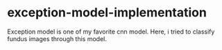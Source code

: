 # exception-model-implementation
Exception model is one of my favorite cnn model. Here, i tried to classify fundus images through this model.
